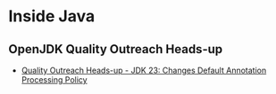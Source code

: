 # Inside Java
## OpenJDK Quality Outreach Heads-up
* [Quality Outreach Heads-up - JDK 23: Changes Default Annotation Processing Policy](https://inside.java/2024/06/18/quality-heads-up/)
